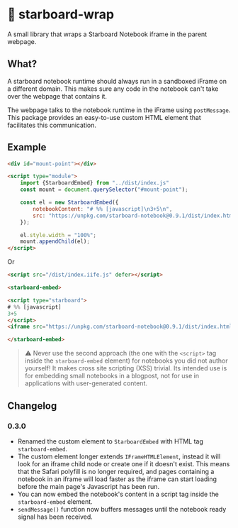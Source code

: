 # 🌯 starboard-wrap
A small library that wraps a Starboard Notebook iframe in the parent webpage.

## What?

A starboard notebook runtime should always run in a sandboxed iFrame on a different domain. This makes sure any code in the notebook can't take over the webpage that contains it.

The webpage talks to the notebook runtime in the iFrame using `postMessage`. This package provides an easy-to-use custom HTML element that facilitates this communication.

## Example

```html
<div id="mount-point"></div>

<script type="module">
    import {StarboardEmbed} from "../dist/index.js"
    const mount = document.querySelector("#mount-point");

    const el = new StarboardEmbed({
        notebookContent: "# %% [javascript]\n3+5\n",
        src: "https://unpkg.com/starboard-notebook@0.9.1/dist/index.html"
    });

    el.style.width = "100%";
    mount.appendChild(el);
</script>
```

Or

```html
<script src="/dist/index.iife.js" defer></script>

<starboard-embed>

<script type="starboard">
# %% [javascript]
3+5
</script>
<iframe src="https://unpkg.com/starboard-notebook@0.9.1/dist/index.html" style="width: 100%"></iframe>

</starboard-embed>
```

> ⚠️ Never use the second approach (the one with the `<script>` tag inside the `starboard-embed` element) for notebooks you did not author yourself! It makes cross site scripting (XSS) trivial. Its intended use is for embedding small notebooks in a blogpost, not for use in applications with user-generated content.

## Changelog

### 0.3.0
* Renamed the custom element to `StarboardEmbed` with HTML tag `starboard-embed`.
* The custom element longer extends `IFrameHTMLElement`, instead it will look for an iframe child node or create one if it doesn't exist. This means that the Safari polyfill is no longer required, and pages containing a notebook in an iframe will load faster as the iframe can start loading before the main page's Javascript has been run.
* You can now embed the notebook's content in a script tag inside the `starboard-embed` element.
* `sendMessage()` function now buffers messages until the notebook ready signal has been received.